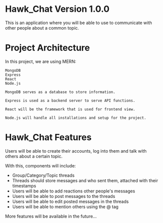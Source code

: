 # Hawk_Chat Version 1.0.0
This is an application where you will be able to use to communicate with other people about a common topic.

# Project Architecture

In this project, we are using MERN:

```
MongoDB
Express
React
Node.js
```
`MongoDB serves as a database to store information.`

`Express is used as a backend server to serve API functions.`

`React will be the framework that is used for frontend view.`

`Node.js will handle all installations and setup for the project.`

# Hawk_Chat Features

Users will be able to create their accounts, log into them and talk with others about a certain topic.

With this, components will include:

- Group/Category/Topic threads
- Threads should store messages and who sent them, attached with their timestamps
- Users will be able to add reactions other people's messages
- Users will be able to post messages to the threads
- Users will be able to edit posted messages in the threads
- Users will be able to mention others using the @ tag

More features will be available in the future...
